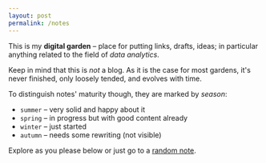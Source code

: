 ```yaml
---
layout: post
permalink: /notes
---
```


This is my **digital garden** – place for putting links, drafts, ideas; in particular anything related to the field of *data analytics*.

Keep in mind that this is *not* a blog. As it is the case for most gardens, it's never finished, only loosely tended, and evolves with time.

To distinguish notes' maturity though, they are marked by *season*:
- `summer` – very solid and happy about it
- `spring` – in progress but with good content already
- `winter` – just started
- `autumn` – needs some rewriting (not visible)

Explore as you please below or just go to a [random note](/random).
